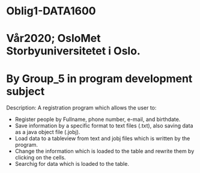 # Oblig1-DATA1600
# Vår2020; OsloMet Storbyuniversitetet i Oslo.
# By Group_5 in program development subject

Description: A registration program 
which allows the user to:
- Register people by Fullname, phone number, e-mail, and birthdate.
- Save information by a specific format to text files (.txt), 
  also saving data as a java object file (.jobj). 
- Load data to a tableview from text and jobj files which is written by the program.
- Change the information which is loaded to the table and rewrite them by clicking on the cells. 
- Searchig for data which is loaded to the table.  


 
